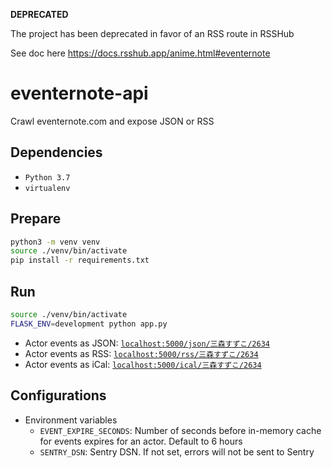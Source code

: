 **DEPRECATED**

The project has been deprecated in favor of an RSS route in RSSHub

See doc here https://docs.rsshub.app/anime.html#eventernote

# eventernote-api
Crawl eventernote.com and expose JSON or RSS

## Dependencies
* `Python 3.7`
* `virtualenv`

## Prepare
```bash
python3 -m venv venv
source ./venv/bin/activate
pip install -r requirements.txt
```

## Run
```bash
source ./venv/bin/activate
FLASK_ENV=development python app.py
```

* Actor events as JSON: [`localhost:5000/json/三森すずこ/2634`](localhost:5000/json/三森すずこ/2634)
* Actor events as RSS: [`localhost:5000/rss/三森すずこ/2634`](localhost:5000/rss/三森すずこ/2634)
* Actor events as iCal: [`localhost:5000/ical/三森すずこ/2634`](localhost:5000/ical/三森すずこ/2634)

## Configurations
* Environment variables
    * `EVENT_EXPIRE_SECONDS`: Number of seconds before in-memory cache for events expires for an actor. Default to 6 hours
    * `SENTRY_DSN`: Sentry DSN. If not set, errors will not be sent to Sentry

